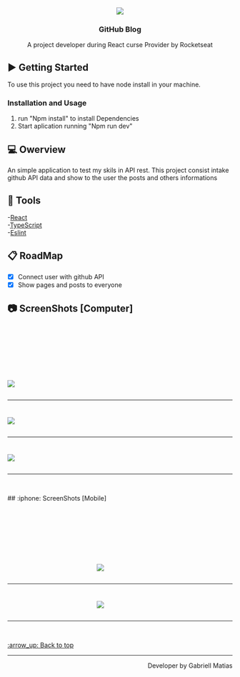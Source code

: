 
<br />
<div align="center">
  <img style="margin-top:100px;" src="https://user-images.githubusercontent.com/80908772/210159114-67dd0b1a-1ed4-4d6f-be58-7c04c6e6223e.png"/>

  <h3 align="center">GitHub Blog</h3>

  <p align="center">
    A project developer during React curse Provider by Rocketseat
    <br />
  </p>
</div>


## :arrow_forward: Getting Started

To use this project you need to have node install in your machine.

### Installation and Usage

1. run "Npm install" to install Dependencies
2. Start aplication running "Npm run dev"


## 💻 Owerview
An simple application to test my skils in API rest. This project consist intake github API data and show to the user the posts and others informations <br/>

## :hammer: Tools
-[React](https://pt-br.reactjs.org)<br/>
-[TypeScript](https://www.typescriptlang.org)<br/>
-[Eslint](https://eslint.org)<br/>

## :clipboard: RoadMap

- [x] Connect user with github API
- [x] Show pages and posts to everyone

## :camera: ScreenShots [Computer]
<h1 aling="center">
  
  <img style="margin-top:100px;" src="https://user-images.githubusercontent.com/80908772/210159024-3585cfb2-5cf4-4972-ae05-1b69fa067894.png"/>
  <hr/>
  <img style="margin-top:10px;" src="https://user-images.githubusercontent.com/80908772/210159021-e9b5a8b9-c78b-4574-88d1-2128cc21ca42.png"/>
  <hr/>
  <img style="margin-top:10px;" src="https://user-images.githubusercontent.com/80908772/210159022-12ed1252-cc65-4ac8-bf75-8bd6dbc40cbb.png"/>
  <hr/>
</h1>
<br/>
## :iphone: ScreenShots [Mobile]
<h1 aling="center">
  
  <img style="margin-top:100px; margin-left:200px; " src="https://user-images.githubusercontent.com/80908772/210159025-dc295e0b-6093-4afe-87db-8bb3820ad7e7.png"/>
  <hr/>
  <img style="margin-top:10px; margin-left:200px;" src="https://user-images.githubusercontent.com/80908772/210159023-5ddf72aa-2017-4223-8d38-7669228735dc.png"/>
  <hr/>
</h1>
<br/>

<a href='#top'>
:arrow_up: Back to top
</a>

<hr/>

<footer>
  <p align="right">
    Developer by Gabriell Matias
  </p>
</footer>
